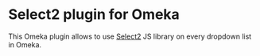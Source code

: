 # Select2 plugin for Omeka

This Omeka plugin allows to use [Select2](https://select2.github.io/) JS library on every dropdown list in Omeka.
